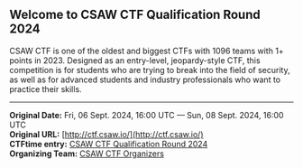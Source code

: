 
## Welcome to CSAW CTF Qualification Round 2024

CSAW CTF is one of the oldest and biggest CTFs with 1096 teams with 1+ points in 2023. Designed as an entry-level, jeopardy-style CTF, this competition is for students who are trying to break into the field of security, as well as for advanced students and industry professionals who want to practice their skills.

---
**Original Date:** Fri, 06 Sept. 2024, 16:00 UTC — Sun, 08 Sept. 2024, 16:00 UTC<br>
**Original URL:** [http://ctf.csaw.io/](http://ctf.csaw.io/)<br>
**CTFtime entry:** [CSAW CTF Qualification Round 2024](https://ctftime.org/event/2398/)<br>
**Organizing Team:** [CSAW CTF Organizers](https://ctftime.org/team/2488)<br>

<!-- [Official Website](http://ctf.csaw.io/) -->